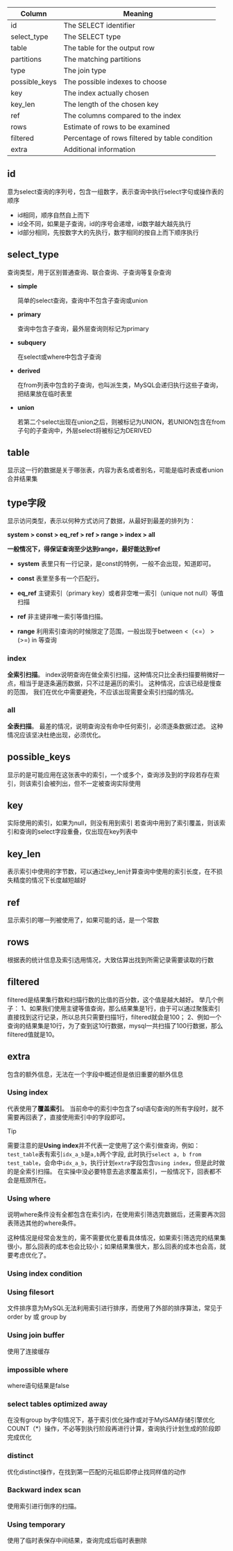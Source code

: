 | Column | Meaning |
|--------|---------|
| id | The SELECT identifier |
| select_type | The SELECT type |
| table | The table for the output row |
| partitions | The matching partitions |
| type | The join type |
| possible_keys | The possible indexes to choose |
| key | The index actually chosen |
| key_len | The length of the chosen key |
| ref | The columns compared to the index |
| rows | Estimate of rows to be examined |
| filtered | Percentage of rows filtered by table condition |
| extra | Additional information |


## id

意为select查询的序列号，包含一组数字，表示查询中执行select字句或操作表的顺序

- id相同，顺序自然自上而下
- id全不同，如果是子查询，id的序号会递增，id数字越大越先执行
- id部分相同，先按数字大的先执行，数字相同的按自上而下顺序执行

## select_type

查询类型，用于区别普通查询、联合查询、子查询等复杂查询

- **simple**
    
    简单的select查询，查询中不包含子查询或union
    
- **primary**
    
    查询中包含子查询，最外层查询则标记为primary
    
- **subquery**
    
    在select或where中包含子查询
    
- **derived**
    
    在from列表中包含的子查询，也叫派生类，MySQL会递归执行这些子查询，把结果放在临时表里
    
- **union**
    
    若第二个select出现在union之后，则被标记为UNION，若UNION包含在from子句的子查询中，外层select将被标记为DERIVED
    

## table

显示这一行的数据是关于哪张表，内容为表名或者别名，可能是临时表或者union合并结果集

## **type**字段

显示访问类型，表示以何种方式访问了数据，从最好到最差的排列为：

**system > const > eq_ref > ref > range > index > all**

**一般情况下，得保证查询至少达到range，最好能达到ref**

- **system** 
表里只有一行记录，是const的特例，一般不会出现，知道即可。

- **const**
表里至多有一个匹配行。

- **eq_ref** 
主键索引（primary key）或者非空唯一索引（unique not null）等值扫描

- **ref** 
非主键非唯一索引等值扫描。

- **range** 
利用索引查询的时候限定了范围，一般出现于between <（<=） > (>=) in 等查询

### **index** 
**全索引扫描**。
index说明查询在做全索引扫描，这种情况只比全表扫描要稍微好一点，相当于是逐条遍历数据，只不过是遍历的索引。
这种情况，应该已经是慢查的范围， 我们在优化中需要避免，不应该出现需要全索引扫描的情况。

### **all** 
**全表扫描**。
最差的情况，说明查询没有命中任何索引，必须逐条数据过滤。
这种情况应该坚决杜绝出现，必须优化。

## **possible_keys**

显示的是可能应用在这张表中的索引，一个或多个，查询涉及到的字段若存在索引，则该索引会被列出，但不一定被查询实际使用

## **key**

实际使用的索引，如果为null，则没有用到索引
若查询中用到了索引覆盖，则该索引和查询的select字段重叠，仅出现在key列表中

## **key_len**

表示索引中使用的字节数，可以通过key_len计算查询中使用的索引长度，在不损失精度的情况下长度越短越好

## **ref**

显示索引的哪一列被使用了，如果可能的话，是一个常数

## **rows**

 根据表的统计信息及索引选用情况，大致估算出找到所需记录需要读取的行数

## **filtered**
filtered是结果集行数和扫描行数的比值的百分数，这个值是越大越好。
举几个例子：
1、如果我们使用主键等值查询，那么结果集是1行，由于可以通过聚簇索引直接找到这行记录，所以总共只需要扫描1行，filtered就会是100；
2、例如一个查询的结果集是10行，为了查到这10行数据，mysql一共扫描了100行数据，那么filtered值就是10。

## **extra**

包含的额外信息，无法在一个字段中概述但是依旧重要的额外信息

### **Using index**
代表使用了**覆盖索引**。
当前命中的索引中包含了sql语句查询的所有字段时，就不需要再回表了，直接使用索引中的字段即可。

> [!TIP]
> 需要注意的是**Using index**并不代表一定使用了这个索引做查询，例如：`test_table`表有索引`idx_a_b`是`a,b`两个字段, 此时执行`select a, b from test_table`，会命中`idx_a_b`，执行计划`extra`字段包含`Using index`，但是此时做的是全索引扫描。
在实操中没必要特意去追求覆盖索引，一般情况下，回表都不会是瓶颈所在。

### **Using where** 
说明where条件没有全都包含在索引内，在使用索引筛选完数据后，还需要再次回表筛选其他的where条件。

这种情况是经常会发生的，需不需要优化要看具体情况，如果索引筛选完的结果集很小，那么回表的成本也会比较小；如果结果集很大，那么回表的成本也会高，就要考虑优化了。

### **Using index condition** 


### **Using filesort** 
文件排序意为MySQL无法利用索引进行排序，而使用了外部的排序算法，常见于order by 或 group by

### **Using join buffer** 
使用了连接缓存

### **impossible where**  
where语句结果是false

### **select tables optimized away** 
在没有group by字句情况下，基于索引优化操作或对于MyISAM存储引擎优化COUNT（*）操作，不必等到执行阶段再进行计算，查询执行计划生成的阶段即完成优化

### **distinct** 
优化distinct操作，在找到第一匹配的元祖后即停止找同样值的动作

### **Backward index scan**
使用索引进行倒序的扫描。

### **Using temporary** 
使用了临时表保存中间结果，查询完成后临时表删除